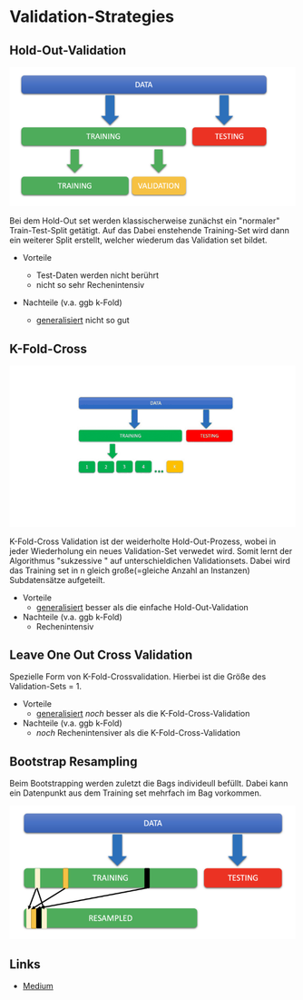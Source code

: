 
<h1>Validation-Strategies</h1>

## Hold-Out-Validation
![](imgs/2020-11-05-08-39-47.png)

Bei dem Hold-Out set werden klassischerweise zunächst ein "normaler" Train-Test-Split getätigt. Auf das Dabei enstehende Training-Set wird dann ein weiterer Split erstellt, welcher wiederum das Validation set bildet.

- Vorteile
  - Test-Daten werden nicht berührt
  - nicht so sehr Rechenintensiv
  
- Nachteile (v.a. ggb k-Fold)
  - [generalisiert](./002_Generalisierung.md) nicht so gut
  


## K-Fold-Cross
![Validation1](imgs/Validation2.gif)

K-Fold-Cross Validation ist der weiderholte Hold-Out-Prozess, wobei in jeder Wiederholung ein neues Validation-Set verwedet wird. Somit lernt der Algorithmus "sukzessive " auf unterschieldichen Validationsets. Dabei wird das Training set in n gleich große(=gleiche Anzahl an Instanzen) Subdatensätze aufgeteilt.




- Vorteile
   - [generalisiert](./002_Generalisierung.md) besser als die einfache Hold-Out-Validation
- Nachteile (v.a. ggb k-Fold)
  - Rechenintensiv

## Leave One Out Cross Validation
Spezielle Form von K-Fold-Crossvalidation. Hierbei ist die Größe des Validation-Sets = 1. 

- Vorteile
   - [generalisiert](./002_Generalisierung.md) *noch* besser als die K-Fold-Cross-Validation
- Nachteile (v.a. ggb k-Fold)
  - *noch* Rechenintensiver als die K-Fold-Cross-Validation

## Bootstrap Resampling
Beim Bootstrapping werden zuletzt die Bags individeull befüllt. Dabei kann ein Datenpunkt aus dem Training set mehrfach im Bag vorkommen. 

![](imgs/2020-11-05-08-54-51.png)
  



## Links
- [Medium](https://medium.com/x8-the-ai-community/use-of-cross-validation-in-machine-learning-f3b80ad813e6)
